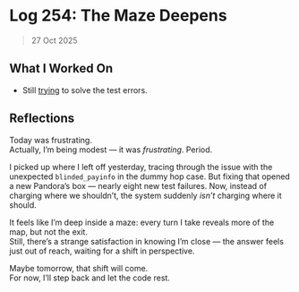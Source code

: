 # Log 254: The Maze Deepens

> 27 Oct 2025

## What I Worked On

- Still [trying] to solve the test errors.

## Reflections

Today was frustrating.  
Actually, I’m being modest — it was _frustrating_. Period.

I picked up where I left off yesterday, tracing through the issue with the
unexpected `blinded_payinfo` in the dummy hop case. But fixing that opened a new
Pandora’s box — nearly eight new test failures. Now, instead of charging where
we shouldn’t, the system suddenly _isn’t_ charging where it should.

It feels like I’m deep inside a maze: every turn I take reveals more of the map,
but not the exit.  
Still, there’s a strange satisfaction in knowing I’m close — the answer feels
just out of reach, waiting for a shift in perspective.

Maybe tomorrow, that shift will come.  
For now, I’ll step back and let the code rest.

[trying]: https://github.com/shaavan/rust-lightning/commits/pay-dummy-19
